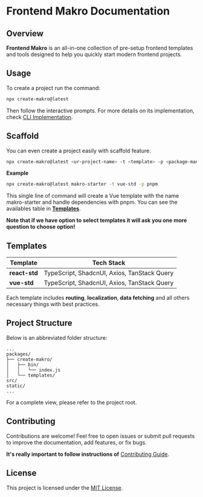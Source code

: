 # Frontend Makro Documentation

## Overview

**Frontend Makro** is an all-in-one collection of pre-setup frontend templates and tools designed to help you quickly start modern frontend projects.

## Usage

To create a project run the command:

```sh
npx create-makro@latest
```

Then follow the interactive prompts. For more details on its implementation, check [CLI Implementation](packages/create-makro/README.md).

## Scaffold

You can even create a project easily with scaffold feature.

```sh
npx create-makro@latest <ur-project-name> -t <template> -p <package-manager>
```
**Example**

```sh
npx create-makro@latest makro-starter -t vue-std -p pnpm
```

This single line of command will create a Vue template with the name makro-starter and handle dependencies with pnpm. You can see the availables table in **[Templates](#templates)**.

**Note that if we have option to select templates it will ask you one more question to choose option!**

## Templates

| Template  | Tech Stack                                  |
| --------- | ------------------------------------------- |
| **react-std** | TypeScript, ShadcnUI, Axios, TanStack Query |
| **vue-std**   | TypeScript, ShadcnUI, Axios, TanStack Query |

Each template includes
**routing**,
**localization**,
**data fetching** and all others necessary things with best practices.

## Project Structure

Below is an abbreviated folder structure:

```
...
packages/
├── create-makro/
│   ├── bin/
│   │   └── index.js
│   └── templates/
src/
static/
...
```

For a complete view, please refer to the project root.

## Contributing

Contributions are welcome! Feel free to open issues or submit pull requests to improve the documentation, add features, or fix bugs.

**It's really important to follow instructions of**
[Contributing Guide](CONTRIBUTING.md).

## License

This project is licensed under the [MIT License](LICENSE).
